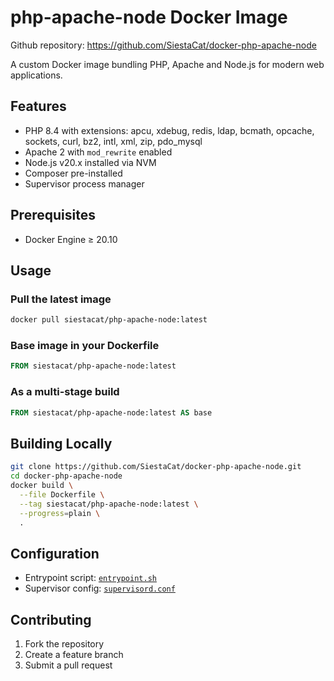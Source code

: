 # php-apache-node Docker Image

Github repository: https://github.com/SiestaCat/docker-php-apache-node

A custom Docker image bundling PHP, Apache and Node.js for modern web applications.

## Features

- PHP 8.4 with extensions: apcu, xdebug, redis, ldap, bcmath, opcache, sockets, curl, bz2, intl, xml, zip, pdo_mysql  
- Apache 2 with `mod_rewrite` enabled  
- Node.js v20.x installed via NVM  
- Composer pre-installed  
- Supervisor process manager  

## Prerequisites

- Docker Engine ≥ 20.10

## Usage

### Pull the latest image
```bash
docker pull siestacat/php-apache-node:latest
```

### Base image in your Dockerfile
```dockerfile
FROM siestacat/php-apache-node:latest
```

### As a multi-stage build
```dockerfile
FROM siestacat/php-apache-node:latest AS base
```

## Building Locally
```bash
git clone https://github.com/SiestaCat/docker-php-apache-node.git  
cd docker-php-apache-node  
docker build \
  --file Dockerfile \
  --tag siestacat/php-apache-node:latest \
  --progress=plain \
  .
```

## Configuration

- Entrypoint script: [`entrypoint.sh`](entrypoint.sh)  
- Supervisor config: [`supervisord.conf`](supervisord.conf)  

## Contributing

1. Fork the repository  
2. Create a feature branch  
3. Submit a pull request